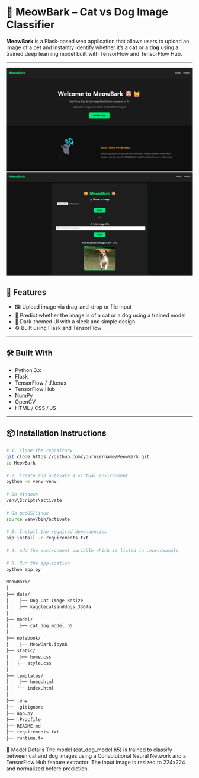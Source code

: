 # 🐾 MeowBark – Cat vs Dog Image Classifier

**MeowBark** is a Flask-based web application that allows users to upload an image of a pet and instantly identify whether it’s a **cat** or a **dog** using a trained deep learning model built with TensorFlow and TensorFlow Hub.

---

![Banner](screenshots/home.png)
![Banner](screenshots/predict.png)

## 🚀 Features

- 🖼️ Upload image via drag-and-drop or file input
- 🧠 Predict whether the image is of a cat or a dog using a trained model
- 🌙 Dark-themed UI with a sleek and simple design
- ⚙️ Built using Flask and TensorFlow

---

## 🛠️ Built With

- Python 3.x
- Flask
- TensorFlow / tf.keras
- TensorFlow Hub
- NumPy
- OpenCV
- HTML / CSS / JS

---

## 📦 Installation Instructions

```bash
# 1. Clone the repository
git clone https://github.com/yourusername/MeowBark.git
cd MeowBark

# 2. Create and activate a virtual environment
python -m venv venv

# On Windows
venv\Scripts\activate

# On macOS/Linux
source venv/bin/activate

# 3. Install the required dependencies
pip install -r requirements.txt

# 4. Add the environment variable which is listed in .env.example

# 5. Run the application
python app.py

MeowBark/
│
├── data/
│    ├── Dog Cat Image Resize
│    ├── kagglecatsanddogs_3367a
│
├── model/
│    ├── cat_dog_model.h5
│
├── notebook/
│    ├── MeowBark.ipynb
├── static/
│    ├── home.css
│   ├── style.css
│
├── templates/
│    ├── home.html
│   └── index.html
│
├── .env
├── .gitignore
├── app.py      
├── .Procfile
├── README.md
├── requirements.txt
├── runtime.tx

```
🧠 Model Details
The model (cat_dog_model.h5) is trained to classify between cat and dog images using a Convolutional Neural Network and a TensorFlow Hub feature extractor. The input image is resized to 224x224 and normalized before prediction.
